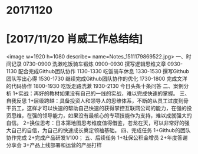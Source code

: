 # 20171120

# [2017/11/20 肖威工作总结结]
<image w=1920 h=1080 describe= name=Notes_1511179869522.jpg>
一、时间记录
0730-0900 洗漱吃饭骑车锻炼
0900-0930 撰写逻辑思维文章
0930-1130 配合完成Github团队协作
1130-1330 吃饭骑车休息
1330-1530 撰写Github团队写出心得
1530-1730 继续完成Github团队协作的优化
1730-1800 完成文洋的代码协作
1800-1930 吃饭走路洗漱
1930-2130 今日头条十条问答
二、案例分析
1+实战：再好的教材如果没有自己的一线的实战，难以完成快速的掌握。
三、自我反思
1+层级跨越：具备投资人和领导人的思维体系，不断的从员工过度到骨干员工，这样才可以快速的帮助自己快速的获得掌控互联网公司的能力，在强的投资思维，在强的领导能力，如果没有最核心的专项技能作为支持，难以成就强大的自信。
2+换位思考：日本第地图思考维度值得借鉴，苍龙在天，可以非常好的强大自己的自信，为自己的快速成长奠定领袖基础。
四、完成任务
1+Github的团队协作完成
2+完成产品研发1/100；
五、后续任务
1+社保公积金增员
2+年度答谢分享会
3+产品上线部署和运营的产品打样
